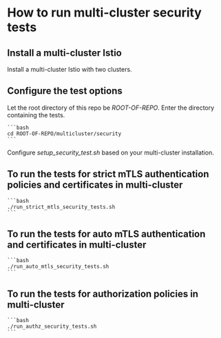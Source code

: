 # How to run multi-cluster security tests

## Install a multi-cluster Istio

Install a multi-cluster Istio with two clusters.

## Configure the test options

Let the root directory of this repo be *ROOT-OF-REPO*.
Enter the directory containing the tests.

    ```bash
    cd ROOT-OF-REPO/multicluster/security
    ```

Configure *setup_security_test.sh* based on your multi-cluster installation.

## To run the tests for strict mTLS authentication policies and certificates in multi-cluster

    ```bash
    ./run_strict_mtls_security_tests.sh
    ```

## To run the tests for auto mTLS authentication and certificates in multi-cluster

    ```bash
    ./run_auto_mtls_security_tests.sh
    ```

## To run the tests for authorization policies in multi-cluster

    ```bash
    ./run_authz_security_tests.sh
    ```
